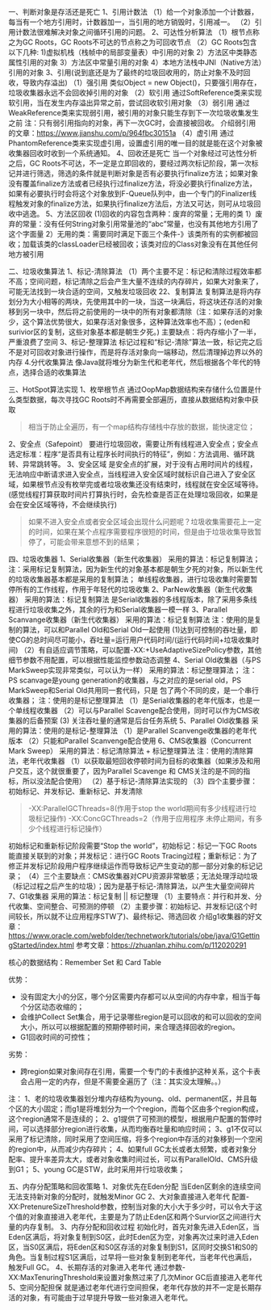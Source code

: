一、判断对象是存活还是死亡
1、引用计数法
（1）给一个对象添加一个计数器，每当有一个地方引用时，计数器加一，当引用的地方销毁时，引用减一。
（2）引用计数法很难解决对象之间循环引用的问题。
2、可达性分析算法
（1）根节点称之为GC Roots，GC Roots不可达的节点称之为可回收节点
（2）GC Roots包含以下几种:
1)虚拟机栈（栈帧中的局部变量表）中引用的对象
2）方法区中类静态属性引用的对象
3）方法区中常量引用的对象
4）本地方法栈中JNI（Native方法）引用的对象
3、引用(说到底还是为了最终的垃圾回收用的，防止对象不及时回收，导致内存溢出)
（1）强引用
类似Object = new Object()，只要强引用存在，垃圾收集器永远不会回收掉引用的对象
（2）软引用
通过SoftReference类来实现软引用，当在发生内存溢出异常之前，尝试回收软引用对象
（3）弱引用
通过WeakReference类来实现弱引用，被引用的对象只能生存到下一次垃圾收集发生之前
注：只有弱引用指向的对象，再下一次GC时，会直接被回收。
介绍弱引用的文章：https://www.jianshu.com/p/964fbc30151a
（4）虚引用
通过PhantomReference类来实现虚引用，设置虚引用的唯一目的就是能在这个对象被收集器回收时收到一个系统通知。
4、回收还是死亡
当一个对象经过可达性分析之后，GC Roots不可达，不一定是立即回收的，要经过两次标记阶段，第一次标记并进行筛选，筛选的条件就是判断对象是否有必要执行finalize方法；如果对象没有覆盖finalize方法或者已经执行过finalize方法，将没必要执行finalize方法，如果有必要执行时会将这个对象放到F-Queue队列中，由一个专门的Finalizer线程触发对象的finalize方法，如果执行finalize方法后，方法又可达，则可从垃圾回收中逃逸。
5、方法区回收
(1)回收的内容包含两种：废弃的常量；无用的类
1）废弃的常量：没有任何String对象引用常量池的“abc”常量，也没有其他地方引用了这个字面量
2）无用的类：需要同时满足下面三个条件-》该类所有的实例都被回收；加载该类的classLoader已经被回收；该类对应的Class对象没有在其他任何地方被引用

二、垃圾收集算法
1、标记-清除算法
（1）两个主要不足：标记和清除过程效率都不高；空间问题，标记清除之后会产生大量不连续的内存碎片，如果大对象来了，可能无法找到一块合适的空间，又触发垃圾回收
22、复制算法
复制算法是将内存划分为大小相等的两块，先使用其中的一块，当这一块满后，将这块还存活的对象移到另一块中，然后将之前使用的一块中的所有对象都清除（注：如果存活的对象少，这个算法优势很大，如果存活对象很多，这种算法效率也不高）；(eden和surivior区的复制，这些对象基本都是朝生夕死。)
主要缺点：将内存缩小了一半，严重浪费了空间
3、标记-整理算法
标记过程和“标记-清除”算法一致，标记完之后不是对可回收对象进行操作，而是将存活对象向一端移动，然后清理掉边界以外的内存
4.分代收集算法
像Java就将堆分为新生代和老年代，然后根据各个年代的特点，选择合适的收集算法

三、HotSpot算法实现
1、枚举根节点
通过OopMap数据结构来存储什么位置是什么类型数据，每次寻找GC Roots时不再需要全部遍历，直接从数据结构对象中获取
> 相当于防止全遍历，有一个map结构存储栈中存放的数据，能快速定位；

2、安全点（Safepoint）
要进行垃圾回收，需要让所有线程进入安全点；安全点选定标准：程序“是否具有让程序长时间执行的特征”，例如：方法调用、循环跳转、异常跳转等。
3、安全区域
是安全点的扩展，对于没有占用时间片的线程，无法响应中断请求进入安全点，当线程进入安全区域时就标识自己进入了安全区域，如果根节点没有枚举完或者垃圾收集还没有结束时，线程就在安全区域等待。(感觉线程打算获取时间片打算执行时，会先检查是否正在处理垃圾回收，如果是会在安全区域等待，不会继续执行)
> 如果不进入安全点或者安全区域会出现什么问题呢？垃圾收集需要花上一定的时间，如果在某个点程序需要程序很短的时间，但是由于垃圾收集导致暂停了，可能会带来意想不到的结果；

四、垃圾收集器
1、Serial收集器（新生代收集器）
采用的算法：标记复制算法；
注：采用标记复制算法，因为新生代的对象基本都是朝生夕死的对象，所以新生代的垃圾收集器基本都是采用的复制算法；
单线程收集器，进行垃圾收集时需要暂停所有的工作线程，作用于年轻代的垃圾收集
2、ParNew收集器（新生代收集器）
采用的算法：标记复制算法
是Serial收集器的多线程版本，除了采用多条线程进行垃圾收集之外，其余的行为和Serial收集器一模一样
3、Parallel Scanvange收集器（新生代收集器）
采用的算法：标记复制算法
注：使用的是复制的算法，可以和Parallel Old和Serial Old一起使用
(1)达到可控制的吞吐量，即使CG的总时间尽可能小，吞吐量=运行用户代码时间/(运行代码时间+垃圾收集时间)
（2）有自适应调节策略，可以配置-XX:+UseAdaptiveSizePolicy参数，其他细节参数不用配置，可以根据性能监控参数动态调整
4、Serial Old收集器（与PS MarkSweep实现非常类似，可以认为一样）
采用的算法：标记整理算法；
注：PS scanvage是young generation的收集器，与之对应的是serial old，PS MarkSweep和Serial Old共用同一套代码，只是
包了两个不同的皮，是一个串行收集器；
注：使用的是标记整理算法
（1）是Serial收集器的老年代版本，也是一个单线程收集器
（2）可以与Parallel Scavenge配合使用，同时可以作为CMS收集器的后备预案
 (3) 关注吞吐量的通常是后台任务系统
5、Parallel Old收集器
采用的算法：使用的是标记-整理算法
（1）是Parallel Scanvenge收集器的老年代版本
（2）只能和Parallel Scanvenge配合使用
6、CMS收集器（Concurrent Mark Sweep）
采用的算法：标记清除算法 + 标记整理算法
注：使用的清除算法，老年代收集器
（1）以获取最短回收停顿时间为目标的收集器（如果涉及和用户交互，这个就很重要了，因为Parallel Scavenge 和 CMS关注的是不同的指标，所以没法配合使用）
（2）基于标记-清除算法实现的
（3）四个主要步骤：初始标记、并发标记、重新标记、并发清除
> -XX:ParallelGCThreads=8(作用于stop the world期间有多少线程进行垃圾标记操作) -XX:ConcGCThreads=2（作用于应用程序
未停止期间，有多少个线程进行标记操作）


初始标记和重新标记阶段需要“Stop the world”，初始标记：标记一下GC Roots能直接关联到的对象；并发标记：进行GC Roots Tracing过程；重新标记：为了修正并发标记阶段用户程序继续运作而导致标记产生变动的那一部分对象的标记记录；
（4）三个主要缺点：CMS收集器对CPU资源非常敏感；无法处理浮动垃圾（标记过程之后产生的垃圾）；因为是基于标记-清除算法，以产生大量空间碎片
7、G1收集器
采用的算法：标记复制 || 标记整理
（1）主要特点：并行和并发、分代收集、空间整合、可预测的停顿
（2）主要步骤：初始标记、并发标记(这个时间较长，所以就不让应用程序STW了)、最终标记、筛选回收
介绍g1收集器的好文章：https://www.oracle.com/webfolder/technetwork/tutorials/obe/java/G1GettingStarted/index.html
参考文章：https://zhuanlan.zhihu.com/p/112020291

核心的数据结构：Remember Set 和 Card Table

优势：
- 没有固定大小的分区，哪个分区需要内存都可以从空间的内存中拿，相当于每个分区动态收缩的；
- 会维护Collect Set集合，用于记录哪些region是可以回收的和可以回收的空间大小，所以可以根据配置的预期停顿时间，来合理选择回收的region。
- G1回收时间的可控性；

劣势：
- 跨region如果对象间存在引用，需要一个专门的卡表维护这种关系，这个卡表会占用一定的内存，但是不需要全遍历了（注：其实没太理解。。）

注：
1、老的垃圾收集器划分堆内存结构为young、old、permanent区，并且每个区的大小固定；而g1是将堆划分为一个个region，而每个区由多个region构成，这个region通常不是连续的；
2、g1提供了可预测的模型，根据用户配置的暂停时间，可以选择部分region进行收集，从而均衡吞吐量和响应时间；
3、g1不仅可以采用了标记清除，同时采用了空间压缩，将多个region中存活的对象移到一个空闲的region中，从而减少内存碎片；
4、如果full GC太长或者太频繁，或者对象分配率、提升率差异太大，或者对象收集时间过长，可以有ParallelOld、CMS升级到G1；
5、young GC是STW，此时采用并行垃圾收集；


五、内存分配策略和回收策略
1、对象优先在Eden分配
当Eden区剩余的连续空间无法支持新对象的分配时，就触发Minor GC
2、大对象直接进入老年代
配置-XX:PretenureSizeThreshold参数，控制当对象的大小大于多少时，可以令大于这个值的对象直接进入老年代，主要是为了防止Eden区和两个Survior区之间进行大量的内存复制。
3、内存分配和回收过程
初始化时，首先对象先进入Eden区，当Eden区满后，将对象复制到S0区，此时Eden区为空，对象再次过来时进入Eden区，当S0区满后，将Eden区和S0区存活的对象复制到S1，区同时交换S1和S0的角色。当复制过程S1区满后，过早将一些对象复制到老年代，当老年代也满后，触发Full GC。
4、长期存活的对象进入老年代
通过参数-XX:MaxTenuringThreshold来设置对象熬过来了几次Minor GC后直接进入老年代
5、空间分配担保
就是通过老年代进行空间担保，老年代存放的并不一定是长期存活的对象，有可能由于过早提升导致一些对象进入老年代。
